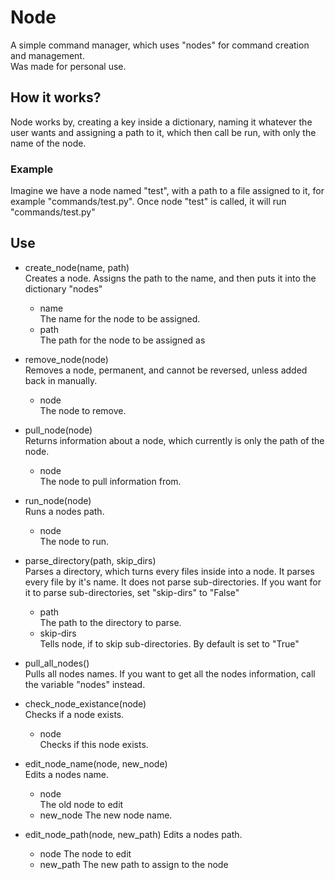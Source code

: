 # Node
A simple command manager, which uses "nodes" for command creation and management.  
Was made for personal use.

## How it works?
Node works by, creating a key inside a dictionary, naming it whatever the user wants and assigning a path to it, which then call be run, with only the name of the node.

### Example
Imagine we have a node named "test", with a path to a file assigned to it, for example "commands/test.py". Once node "test" is called, it will run "commands/test.py"

## Use
- create_node(name, path)  
  Creates a node. Assigns the path to the name, and then puts it into the dictionary "nodes"
  - name  
  The name for the node to be assigned.
  - path  
  The path for the node to be assigned as
  
- remove_node(node)  
  Removes a node, permanent, and cannot be reversed, unless added back in manually.
  - node  
  The node to remove.  
  
- pull_node(node)  
  Returns information about a node, which currently is only the path of the node.
  - node  
  The node to pull information from.

- run_node(node)  
  Runs a nodes path.
  - node  
  The node to run.

- parse_directory(path, skip_dirs)  
  Parses a directory, which turns every files inside into a node. It parses every file by it's name. It does not parse sub-directories. 
  If you want for it to parse sub-directories, set "skip-dirs" to "False"  
  - path  
  The path to the directory to parse.
  - skip-dirs  
  Tells node, if to skip sub-directories. By default is set to "True"
  
- pull_all_nodes()  
  Pulls all nodes names. If you want to get all the nodes information, call the variable "nodes" instead.
 
- check_node_existance(node)  
   Checks if a node exists.
   - node  
   Checks if this node exists.

- edit_node_name(node, new_node)  
  Edits a nodes name.
  - node  
  The old node to edit
  - new_node
  The new node name.

- edit_node_path(node, new_path)
  Edits a nodes path.
  - node
  The node to edit
  - new_path
  The new path to assign to the node
  
  
